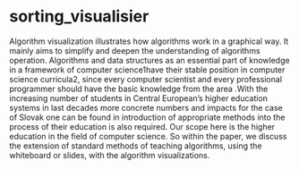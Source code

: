 # sorting_visualisier
Algorithm visualization illustrates how algorithms work in a graphical way. It mainly aims to simplify and deepen the understanding of algorithms operation. Algorithms and data structures as an essential part of knowledge in a framework of computer science1have their stable position in computer science curricula2, since every computer scientist and every professional programmer should have the basic
knowledge from the area .With the increasing number of students in Central
European’s higher education systems in last decades more concrete numbers and impacts for the case of Slovak one can be found in introduction of appropriate methods into the process of their education is also required. Our scope here is the higher education in the field of computer science. So within the paper, we discuss the extension of standard methods of teaching algorithms, using the whiteboard or
slides, with the algorithm visualizations.
